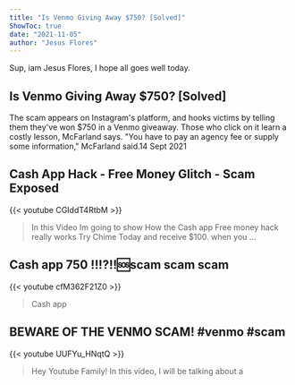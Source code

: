 ```yaml
---
title: "Is Venmo Giving Away $750? [Solved]"
ShowToc: true 
date: "2021-11-05"
author: "Jesus Flores" 
---
```


Sup, iam Jesus Flores, I hope all goes well today.
## Is Venmo Giving Away $750? [Solved]
The scam appears on Instagram's platform, and hooks victims by telling them they've won $750 in a Venmo giveaway. Those who click on it learn a costly lesson, McFarland says. "You have to pay an agency fee or supply some information," McFarland said.14 Sept 2021

## Cash App Hack - Free Money Glitch - Scam Exposed
{{< youtube CGIddT4RtbM >}}
>In this Video Im going to show How the Cash app Free money hack really works Try Chime Today and receive $100. when you ...

## Cash app 750 ‼️⁉️‼️🆘scam scam scam
{{< youtube cfM362F21Z0 >}}
>Cash app 

## BEWARE OF THE VENMO SCAM! #venmo #scam
{{< youtube UUFYu_HNqtQ >}}
>Hey Youtube Family! In this video, I will be talking about a 

